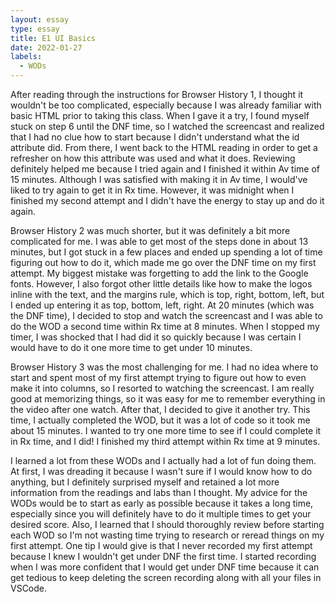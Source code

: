 ```yaml
---
layout: essay
type: essay
title: E1 UI Basics
date: 2022-01-27
labels:
  - WODs 
---
```


After reading through the instructions for Browser History 1, I thought it wouldn't be too complicated, especially because I was already familiar with basic HTML prior to taking this class. When I gave it a try, I found myself stuck on step 6 until the DNF time, so I watched the screencast and realized that I had no clue how to start because I didn't understand what the id attribute did. From there, I went back to the HTML reading in order to get a refresher on how this attribute was used and what it does. Reviewing definitely helped me because I tried again and I finished it within Av time of 15 minutes. Although I was satisfied with making it in Av time, I would've liked to try again to get it in Rx time. However, it was midnight when I finished my second attempt and I didn't have the energy to stay up and do it again.

Browser History 2 was much shorter, but it was definitely a bit more complicated for me. I was able to get most of the steps done in about 13 minutes, but I got stuck in a few places and ended up spending a lot of time figuring out how to do it, which made me go over the DNF time on my first attempt. My biggest mistake was forgetting to add the link to the Google fonts. However, I also forgot other little details like how to make the logos inline with the text, and the margins rule, which is top, right, bottom, left, but I ended up entering it as top, bottom, left, right. At 20 minutes (which was the DNF time), I decided to stop and watch the screencast and I was able to do the WOD a second time within Rx time at 8 minutes. When I stopped my timer, I was shocked that I had did it so quickly because I was certain I would have to do it one more time to get under 10 minutes.

Browser History 3 was the most challenging for me. I had no idea where to start and spent most of my first attempt trying to figure out how to even make it into columns, so I resorted to watching the screencast. I am really good at memorizing things, so it was easy for me to remember everything in the video after one watch. After that, I decided to give it another try. This time, I actually completed the WOD, but it was a lot of code so it took me about 15 minutes. I wanted to try one more time to see if I could complete it in Rx time, and I did! I finished my third attempt within Rx time at 9 minutes.

I learned a lot from these WODs and I actually had a lot of fun doing them. At first, I was dreading it because I wasn't sure if I would know how to do anything, but I definitely surprised myself and retained a lot more information from the readings and labs than I thought. My advice for the WODs would be to start as early as possible because it takes a long time, especially since you will definitely have to do it multiple times to get your desired score. Also, I learned that I should thoroughly review before starting each WOD so I'm not wasting time trying to research or reread things on my first attempt. One tip I would give is that I never recorded my first attempt because I knew I wouldn't get under DNF the first time. I started recording when I was more confident that I would get under DNF time because it can get tedious to keep deleting the screen recording along with all your files in VSCode.
